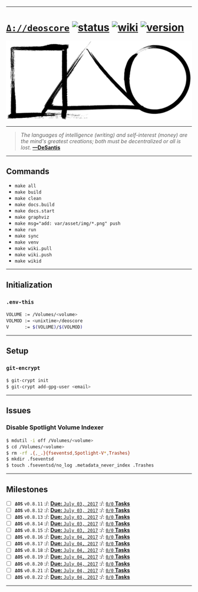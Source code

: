 [this:author:email]: # (atd@bitcoin.sh )
[this:author:name ]: # (Andrew DeSantis)

---
# [`Δ://deoscore`][000] [![status][001]][002] [![wiki][011]][012] [![version][010]](#)

[![self-header.jpg][003]](https://github.com/libdeos/deos-graphviz/wiki)

---
> *The languages of intelligence (writing) and self-interest (money) are the*
> *mind's greatest creations; both must be decentralized or all is lost.*
> **[—DeSantis][004]**
---

## Commands
* `make all`
* `make build`
* `make clean`
* `make docs.build`
* `make docs.start`
* `make graphviz`
* `make msg="add: var/asset/img/*.png" push`
* `make run`
* `make sync`
* `make venv`
* `make wiki.pull`
* `make wiki.push`
* `make wikid`

---

## Initialization

### `.env-this`
```bash
VOLUME := /Volumes/<volume>
VOLMOD := <unixtime>/deoscore
V      := $(VOLUME)/$(VOLMOD)
```
---

## Setup
### `git-encrypt`
```bash
$ git-crypt init
$ git-crypt add-gpg-user <email>
```
---

## Issues
### Disable Spotlight Volume Indexer
```bash
$ mdutil -i off /Volumes/<volume>
$ cd /Volumes/<volume>
$ rm -rf .{,_.}{fseventsd,Spotlight-V*,Trashes}
$ mkdir .fseventsd
$ touch .fseventsd/no_log .metadata_never_index .Trashes
```
---

## Milestones
[comment]: # (<a href="https://deoscore.metaptr.com"><img src="https://github.com/zerotier/ZeroTierOne/raw/master/artwork/AppIcon_87x87.png" align="right" hspace="20" vspace="6"></a>)
* [ ] **`ΔOS`** `v0.8.11` :/: [**Due:** `July 03, 2017`](#) :/: [`0/0` **Tasks**](#)
* [ ] **`ΔOS`** `v0.8.12` :/: [**Due:** `July 03, 2017`](#) :/: [`0/0` **Tasks**](#)
* [ ] **`ΔOS`** `v0.8.13` :/: [**Due:** `July 03, 2017`](#) :/: [`0/0` **Tasks**](#)
* [ ] **`ΔOS`** `v0.8.14` :/: [**Due:** `July 03, 2017`](#) :/: [`0/0` **Tasks**](#)
* [ ] **`ΔOS`** `v0.8.15` :/: [**Due:** `July 03, 2017`](#) :/: [`0/0` **Tasks**](#)
* [ ] **`ΔOS`** `v0.8.16` :/: [**Due:** `July 04, 2017`](#) :/: [`0/0` **Tasks**](#)
* [ ] **`ΔOS`** `v0.8.17` :/: [**Due:** `July 04, 2017`](#) :/: [`0/0` **Tasks**](#)
* [ ] **`ΔOS`** `v0.8.18` :/: [**Due:** `July 04, 2017`](#) :/: [`0/0` **Tasks**](#)
* [ ] **`ΔOS`** `v0.8.19` :/: [**Due:** `July 04, 2017`](#) :/: [`0/0` **Tasks**](#)
* [ ] **`ΔOS`** `v0.8.20` :/: [**Due:** `July 04, 2017`](#) :/: [`0/0` **Tasks**](#)
* [ ] **`ΔOS`** `v0.8.21` :/: [**Due:** `July 04, 2017`](#) :/: [`0/0` **Tasks**](#)
* [ ] **`ΔOS`** `v0.8.22` :/: [**Due:** `July 04, 2017`](#) :/: [`0/0` **Tasks**](#)

---
[000]: https://libdeos.github.io/deos-graphviz/
[001]: https://travis-ci.org/libdeos/deos-graphviz.svg?branch=master
[002]: https://travis-ci.org/libdeos/deos-graphviz
[003]: var/assets/github/self-header-1499073266.png
[004]: https://twitter.com/desantis/status/795023340704595968
[010]: https://img.shields.io/badge/release-v0.8--alpha.11-blue.svg
[011]: https://img.shields.io/badge/github-wiki-orange.svg
[012]: https://github.com/libdeos/deoscore/wiki
